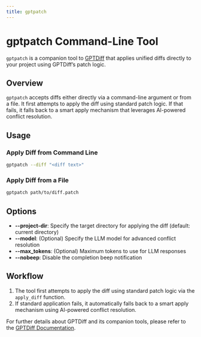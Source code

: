 ```yaml
---
title: gptpatch
---
```


# gptpatch Command-Line Tool

`gptpatch` is a companion tool to [GPTDiff](https://github.com/255BITS/gptdiff) that applies unified diffs directly to your project using GPTDiff’s patch logic.

## Overview

`gptpatch` accepts diffs either directly via a command-line argument or from a file. It first attempts to apply the diff using standard patch logic. If that fails, it falls back to a smart apply mechanism that leverages AI-powered conflict resolution.

## Usage

### Apply Diff from Command Line

```bash
gptpatch --diff "<diff text>"
```

### Apply Diff from a File

```bash
gptpatch path/to/diff.patch
```

## Options

- **--project-dir**: Specify the target directory for applying the diff (default: current directory)
- **--model**: (Optional) Specify the LLM model for advanced conflict resolution
- **--max_tokens**: (Optional) Maximum tokens to use for LLM responses
- **--nobeep**: Disable the completion beep notification

## Workflow

1. The tool first attempts to apply the diff using standard patch logic via the `apply_diff` function.
2. If standard application fails, it automatically falls back to a smart apply mechanism using AI-powered conflict resolution.

For further details about GPTDiff and its companion tools, please refer to the [GPTDiff Documentation](https://gptdiff.255labs.xyz).